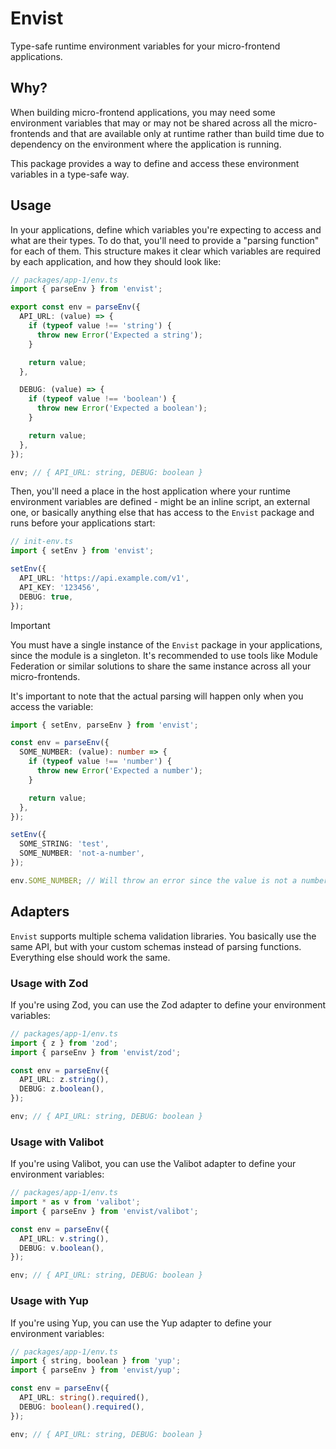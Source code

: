 # Envist

Type-safe runtime environment variables for your micro-frontend applications.

## Why?

When building micro-frontend applications, you may need some environment variables that may or may not be shared across all
the micro-frontends and that are available only at runtime rather than build time due to dependency on the environment where
the application is running.

This package provides a way to define and access these environment variables in a type-safe way.

## Usage

In your applications, define which variables you're expecting to access and what are their types. To do that, you'll need to provide a
"parsing function" for each of them. This structure makes it clear which variables are required by each application, and how they
should look like:

```typescript
// packages/app-1/env.ts
import { parseEnv } from 'envist';

export const env = parseEnv({
  API_URL: (value) => {
    if (typeof value !== 'string') {
      throw new Error('Expected a string');
    }

    return value;
  },

  DEBUG: (value) => {
    if (typeof value !== 'boolean') {
      throw new Error('Expected a boolean');
    }

    return value;
  },
});

env; // { API_URL: string, DEBUG: boolean }
```

Then, you'll need a place in the host application where your runtime environment variables are defined - might be an inline script,
an external one, or basically anything else that has access to the `Envist` package and runs before your applications start:

```typescript
// init-env.ts
import { setEnv } from 'envist';

setEnv({
  API_URL: 'https://api.example.com/v1',
  API_KEY: '123456',
  DEBUG: true,
});
```

> [!IMPORTANT]  
> You must have a single instance of the `Envist` package in your applications, since the module is a singleton.
> It's recommended to use tools like Module Federation or similar solutions to share the same instance across all your micro-frontends.

It's important to note that the actual parsing will happen only when you access the variable:

```typescript
import { setEnv, parseEnv } from 'envist';

const env = parseEnv({
  SOME_NUMBER: (value): number => {
    if (typeof value !== 'number') {
      throw new Error('Expected a number');
    }

    return value;
  },
});

setEnv({
  SOME_STRING: 'test',
  SOME_NUMBER: 'not-a-number',
});

env.SOME_NUMBER; // Will throw an error since the value is not a number
```

## Adapters

`Envist` supports multiple schema validation libraries. You basically use the same API, but with your custom schemas instead of parsing
functions. Everything else should work the same.

### Usage with Zod

If you're using Zod, you can use the Zod adapter to define your environment variables:

```typescript
// packages/app-1/env.ts
import { z } from 'zod';
import { parseEnv } from 'envist/zod';

const env = parseEnv({
  API_URL: z.string(),
  DEBUG: z.boolean(),
});

env; // { API_URL: string, DEBUG: boolean }
```

### Usage with Valibot

If you're using Valibot, you can use the Valibot adapter to define your environment variables:

```typescript
// packages/app-1/env.ts
import * as v from 'valibot';
import { parseEnv } from 'envist/valibot';

const env = parseEnv({
  API_URL: v.string(),
  DEBUG: v.boolean(),
});

env; // { API_URL: string, DEBUG: boolean }
```

### Usage with Yup

If you're using Yup, you can use the Yup adapter to define your environment variables:

```typescript
// packages/app-1/env.ts
import { string, boolean } from 'yup';
import { parseEnv } from 'envist/yup';

const env = parseEnv({
  API_URL: string().required(),
  DEBUG: boolean().required(),
});

env; // { API_URL: string, DEBUG: boolean }
```
